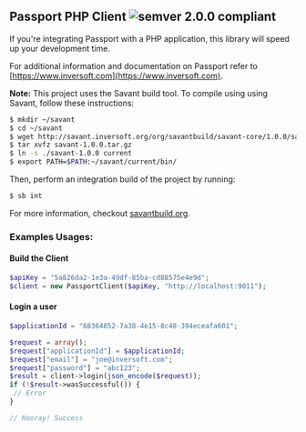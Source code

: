 ## Passport PHP Client ![semver 2.0.0 compliant](http://img.shields.io/badge/semver-2.0.0-brightgreen.svg?style=flat-square)
If you're integrating Passport with a PHP application, this library will speed up your development time.

For additional information and documentation on Passport refer to [https://www.inversoft.com](https://www.inversoft.com).

**Note:** This project uses the Savant build tool. To compile using using Savant, follow these instructions:

```bash
$ mkdir ~/savant
$ cd ~/savant
$ wget http://savant.inversoft.org/org/savantbuild/savant-core/1.0.0/savant-1.0.0.tar.gz
$ tar xvfz savant-1.0.0.tar.gz
$ ln -s ./savant-1.0.0 current
$ export PATH=$PATH:~/savant/current/bin/
```

Then, perform an integration build of the project by running:
```bash
$ sb int
```

For more information, checkout [savantbuild.org](http://savantbuild.org/).

### Examples Usages:

#### Build the Client

```PHP
$apiKey = "5a826da2-1e3a-49df-85ba-cd88575e4e9d";
$client = new PassportClient($apiKey, "http://localhost:9011");
```

#### Login a user

```PHP
$applicationId = "68364852-7a38-4e15-8c48-394eceafa601";

$request = array();
$request["applicationId"] = $applicationId;
$request["email"] = "joe@inversoft.com";
$request["password"] = "abc123";
$result = client->login(json_encode($request));
if (!$result->wasSuccessful()) {
 // Error
}

// Hooray! Success
```